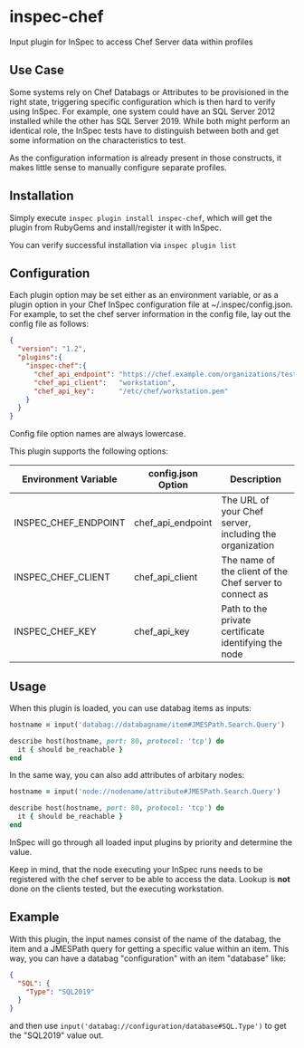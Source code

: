 # inspec-chef

Input plugin for InSpec to access Chef Server data within profiles

## Use Case

Some systems rely on Chef Databags or Attributes to be provisioned in the right
state, triggering specific configuration which is then hard to verify using
InSpec. For example, one system could have an SQL Server 2012 installed
while the other has SQL Server 2019. While both might perform an identical
role, the InSpec tests have to distinguish between both and get some
information on the characteristics to test.

As the configuration information is already present in those constructs,
it makes little sense to manually configure separate profiles.

## Installation

Simply execute `inspec plugin install inspec-chef`, which will get
the plugin from RubyGems and install/register it with InSpec.

You can verify successful installation via `inspec plugin list`

## Configuration

Each plugin option may be set either as an environment variable, or as a plugin
option in your Chef InSpec configuration file at ~/.inspec/config.json. For
example, to set the chef server information in the config file, lay out the
config file as follows:

```json
{
  "version": "1.2",
  "plugins":{
    "inspec-chef":{
      "chef_api_endpoint": "https://chef.example.com/organizations/testing",
      "chef_api_client":   "workstation",
      "chef_api_key":      "/etc/chef/workstation.pem"
    }
  }
}
```

Config file option names are always lowercase.

This plugin supports the following options:

| Environment Variable | config.json Option | Description |
| - | - | - |
| INSPEC_CHEF_ENDPOINT | chef_api_endpoint | The URL of your Chef server, including the organization |
| INSPEC_CHEF_CLIENT   | chef_api_client   | The name of the client of the Chef server to connect as |
| INSPEC_CHEF_KEY      | chef_api_key      | Path to the private certificate identifying the node |

## Usage

When this plugin is loaded, you can use databag items as inputs:

```ruby
hostname = input('databag://databagname/item#JMESPath.Search.Query')

describe host(hostname, port: 80, protocol: 'tcp') do
  it { should be_reachable }
end
```

In the same way, you can also add attributes of arbitary nodes:

```ruby
hostname = input('node://nodename/attribute#JMESPath.Search.Query')

describe host(hostname, port: 80, protocol: 'tcp') do
  it { should be_reachable }
end
```

InSpec will go through all loaded input plugins by priority and determine the value.

Keep in mind, that the node executing your InSpec runs needs to be
registered with the chef server to be able to access the data. Lookup
is __not__ done on the clients tested, but the executing workstation.

## Example

With this plugin, the input names consist of the name of the databag,
the item and a JMESPath query for getting a specific value within an item.
This way, you can have a databag "configuration" with an item "database" like:

```json
{
  "SQL": {
    "Type": "SQL2019"
  }
}
```

and then use `input('databag://configuration/database#SQL.Type')` to get the "SQL2019" value out.
